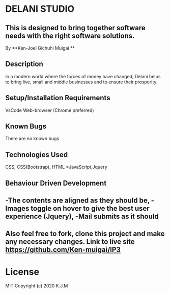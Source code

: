 # DELANI STUDIO
This is designed to bring together software needs with the right software solutions.
---
By **Ken-Joel Gichuhi Muigai **

## Description

In a modern world where the forces of money have changed, Delani helps to bring live, small and middle businesses and to ensure their prosperity.

## Setup/Installation Requirements

VsCode
Web-browser (Chrome preferred)

## Known Bugs

There are no known bugs

## Technologies Used

CSS, CSS(Bootstrap), HTML *JavaScript,Jquery

## Behaviour Driven Development
-The contents are aligned as they should be,
-Images toggle on hover to give the best user experience (Jquery),
-Mail submits as it should
---
Also feel free to fork, clone this project and make any necessary changes.
Link to live site
https://github.com/Ken-muigai/IP3
---
# License
MIT Copyright (c) 2020 K.J.M
